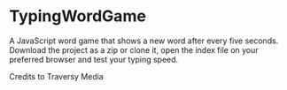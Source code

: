 # TypingWordGame
A JavaScript word game that shows a new word after every five seconds.
Download the project as a zip or clone it, open the index file on your preferred browser and test your typing speed.

Credits to Traversy Media
